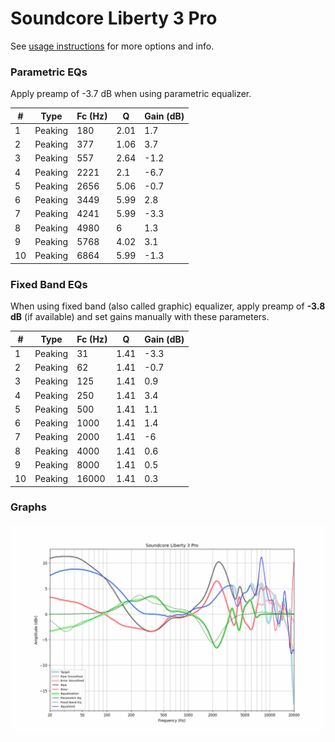 # Soundcore Liberty 3 Pro
See [usage instructions](https://github.com/jaakkopasanen/AutoEq#usage) for more options and info.

### Parametric EQs
Apply preamp of -3.7 dB when using parametric equalizer.

|   # | Type    |   Fc (Hz) |    Q |   Gain (dB) |
|-----|---------|-----------|------|-------------|
|   1 | Peaking |       180 | 2.01 |         1.7 |
|   2 | Peaking |       377 | 1.06 |         3.7 |
|   3 | Peaking |       557 | 2.64 |        -1.2 |
|   4 | Peaking |      2221 | 2.1  |        -6.7 |
|   5 | Peaking |      2656 | 5.06 |        -0.7 |
|   6 | Peaking |      3449 | 5.99 |         2.8 |
|   7 | Peaking |      4241 | 5.99 |        -3.3 |
|   8 | Peaking |      4980 | 6    |         1.3 |
|   9 | Peaking |      5768 | 4.02 |         3.1 |
|  10 | Peaking |      6864 | 5.99 |        -1.3 |

### Fixed Band EQs
When using fixed band (also called graphic) equalizer, apply preamp of **-3.8 dB** (if available) and set gains manually with these parameters.

|   # | Type    |   Fc (Hz) |    Q |   Gain (dB) |
|-----|---------|-----------|------|-------------|
|   1 | Peaking |        31 | 1.41 |        -3.3 |
|   2 | Peaking |        62 | 1.41 |        -0.7 |
|   3 | Peaking |       125 | 1.41 |         0.9 |
|   4 | Peaking |       250 | 1.41 |         3.4 |
|   5 | Peaking |       500 | 1.41 |         1.1 |
|   6 | Peaking |      1000 | 1.41 |         1.4 |
|   7 | Peaking |      2000 | 1.41 |        -6   |
|   8 | Peaking |      4000 | 1.41 |         0.6 |
|   9 | Peaking |      8000 | 1.41 |         0.5 |
|  10 | Peaking |     16000 | 1.41 |         0.3 |

### Graphs
![](./Soundcore%20Liberty%203%20Pro.png)
